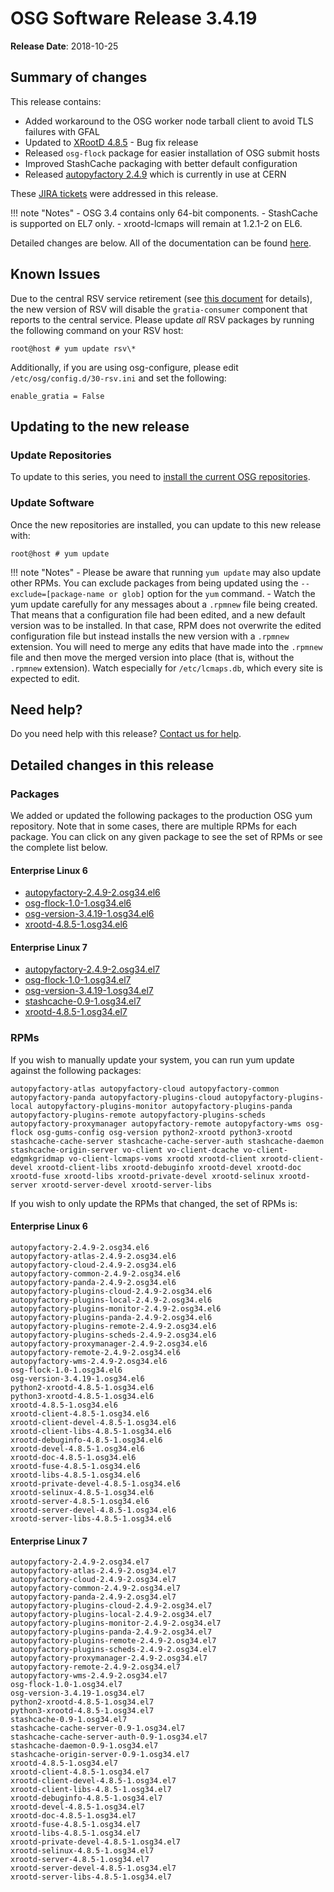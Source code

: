 OSG Software Release 3.4.19
===========================

**Release Date**: 2018-10-25

Summary of changes
------------------

This release contains:

-   Added workaround to the OSG worker node tarball client to avoid TLS failures with GFAL
-   Updated to [XRootD 4.8.5](https://github.com/xrootd/xrootd/blob/v4.8.5/docs/ReleaseNotes.txt) - Bug fix release
-   Released `osg-flock` package for easier installation of OSG submit hosts
-   Improved StashCache packaging with better default configuration
-   Released [autopyfactory 2.4.9](https://github.com/PanDAWMS/autopyfactory/blob/2.4.9-1/CHANGELOG) which is currently in use at CERN

These [JIRA tickets](https://jira.opensciencegrid.org/issues/?jql=project%20%3D%20SOFTWARE%20AND%20fixVersion%20%3D%203.4.19%20ORDER%20BY%20priority%20DESC%2C%20key%20DESC) were addressed in this release.

!!! note "Notes"
    -   OSG 3.4 contains only 64-bit components.
    -   StashCache is supported on EL7 only.
    -   xrootd-lcmaps will remain at 1.2.1-2 on EL6.

Detailed changes are below. All of the documentation can be found [here](/index.md).

Known Issues
------------

Due to the central RSV service retirement (see [this document](https://opensciencegrid.org/technology/policy/service-migrations-spring-2018/) for details),
the new version of RSV will disable the `gratia-consumer` component that reports to the central service.
Please update _all_ RSV packages by running the following command on your RSV host:

``` console
root@host # yum update rsv\*
```

Additionally, if you are using osg-configure, please edit `/etc/osg/config.d/30-rsv.ini` and set the following:

``` file
enable_gratia = False
```

Updating to the new release
---------------------------

### Update Repositories

To update to this series, you need to [install the current OSG repositories](/common/yum#install-osg-repositories).

### Update Software

Once the new repositories are installed, you can update to this new release with:

``` console
root@host # yum update
```

!!! note "Notes"
    -   Please be aware that running `yum update` may also update other RPMs. You can exclude packages from being updated using the `--exclude=[package-name or glob]` option for the `yum` command.
    -   Watch the yum update carefully for any messages about a `.rpmnew` file being created. That means that a configuration file had been edited, and a new default version was to be installed. In that case, RPM does not overwrite the edited configuration file but instead installs the new version with a `.rpmnew` extension. You will need to merge any edits that have made into the `.rpmnew` file and then move the merged version into place (that is, without the `.rpmnew` extension). Watch especially for `/etc/lcmaps.db`, which every site is expected to edit.

Need help?
----------

Do you need help with this release? [Contact us for help](/common/help).

Detailed changes in this release
--------------------------------

### Packages

We added or updated the following packages to the production OSG yum repository. Note that in some cases, there are multiple RPMs for each package. You can click on any given package to see the set of RPMs or see the complete list below.

#### Enterprise Linux 6

-   [autopyfactory-2.4.9-2.osg34.el6](https://koji.chtc.wisc.edu/koji/search?match=glob&type=build&terms=autopyfactory-2.4.9-2.osg34.el6)
-   [osg-flock-1.0-1.osg34.el6](https://koji.chtc.wisc.edu/koji/search?match=glob&type=build&terms=osg-flock-1.0-1.osg34.el6)
-   [osg-version-3.4.19-1.osg34.el6](https://koji.chtc.wisc.edu/koji/search?match=glob&type=build&terms=osg-version-3.4.19-1.osg34.el6)
-   [xrootd-4.8.5-1.osg34.el6](https://koji.chtc.wisc.edu/koji/search?match=glob&type=build&terms=xrootd-4.8.5-1.osg34.el6)

#### Enterprise Linux 7

-   [autopyfactory-2.4.9-2.osg34.el7](https://koji.chtc.wisc.edu/koji/search?match=glob&type=build&terms=autopyfactory-2.4.9-2.osg34.el7)
-   [osg-flock-1.0-1.osg34.el7](https://koji.chtc.wisc.edu/koji/search?match=glob&type=build&terms=osg-flock-1.0-1.osg34.el7)
-   [osg-version-3.4.19-1.osg34.el7](https://koji.chtc.wisc.edu/koji/search?match=glob&type=build&terms=osg-version-3.4.19-1.osg34.el7)
-   [stashcache-0.9-1.osg34.el7](https://koji.chtc.wisc.edu/koji/search?match=glob&type=build&terms=stashcache-0.9-1.osg34.el7)
-   [xrootd-4.8.5-1.osg34.el7](https://koji.chtc.wisc.edu/koji/search?match=glob&type=build&terms=xrootd-4.8.5-1.osg34.el7)

### RPMs

If you wish to manually update your system, you can run yum update against the following packages:

    autopyfactory-atlas autopyfactory-cloud autopyfactory-common autopyfactory-panda autopyfactory-plugins-cloud autopyfactory-plugins-local autopyfactory-plugins-monitor autopyfactory-plugins-panda autopyfactory-plugins-remote autopyfactory-plugins-scheds autopyfactory-proxymanager autopyfactory-remote autopyfactory-wms osg-flock osg-gums-config osg-version python2-xrootd python3-xrootd stashcache-cache-server stashcache-cache-server-auth stashcache-daemon stashcache-origin-server vo-client vo-client-dcache vo-client-edgmkgridmap vo-client-lcmaps-voms xrootd xrootd-client xrootd-client-devel xrootd-client-libs xrootd-debuginfo xrootd-devel xrootd-doc xrootd-fuse xrootd-libs xrootd-private-devel xrootd-selinux xrootd-server xrootd-server-devel xrootd-server-libs

If you wish to only update the RPMs that changed, the set of RPMs is:

#### Enterprise Linux 6

``` file
autopyfactory-2.4.9-2.osg34.el6
autopyfactory-atlas-2.4.9-2.osg34.el6
autopyfactory-cloud-2.4.9-2.osg34.el6
autopyfactory-common-2.4.9-2.osg34.el6
autopyfactory-panda-2.4.9-2.osg34.el6
autopyfactory-plugins-cloud-2.4.9-2.osg34.el6
autopyfactory-plugins-local-2.4.9-2.osg34.el6
autopyfactory-plugins-monitor-2.4.9-2.osg34.el6
autopyfactory-plugins-panda-2.4.9-2.osg34.el6
autopyfactory-plugins-remote-2.4.9-2.osg34.el6
autopyfactory-plugins-scheds-2.4.9-2.osg34.el6
autopyfactory-proxymanager-2.4.9-2.osg34.el6
autopyfactory-remote-2.4.9-2.osg34.el6
autopyfactory-wms-2.4.9-2.osg34.el6
osg-flock-1.0-1.osg34.el6
osg-version-3.4.19-1.osg34.el6
python2-xrootd-4.8.5-1.osg34.el6
python3-xrootd-4.8.5-1.osg34.el6
xrootd-4.8.5-1.osg34.el6
xrootd-client-4.8.5-1.osg34.el6
xrootd-client-devel-4.8.5-1.osg34.el6
xrootd-client-libs-4.8.5-1.osg34.el6
xrootd-debuginfo-4.8.5-1.osg34.el6
xrootd-devel-4.8.5-1.osg34.el6
xrootd-doc-4.8.5-1.osg34.el6
xrootd-fuse-4.8.5-1.osg34.el6
xrootd-libs-4.8.5-1.osg34.el6
xrootd-private-devel-4.8.5-1.osg34.el6
xrootd-selinux-4.8.5-1.osg34.el6
xrootd-server-4.8.5-1.osg34.el6
xrootd-server-devel-4.8.5-1.osg34.el6
xrootd-server-libs-4.8.5-1.osg34.el6
```

#### Enterprise Linux 7

``` file
autopyfactory-2.4.9-2.osg34.el7
autopyfactory-atlas-2.4.9-2.osg34.el7
autopyfactory-cloud-2.4.9-2.osg34.el7
autopyfactory-common-2.4.9-2.osg34.el7
autopyfactory-panda-2.4.9-2.osg34.el7
autopyfactory-plugins-cloud-2.4.9-2.osg34.el7
autopyfactory-plugins-local-2.4.9-2.osg34.el7
autopyfactory-plugins-monitor-2.4.9-2.osg34.el7
autopyfactory-plugins-panda-2.4.9-2.osg34.el7
autopyfactory-plugins-remote-2.4.9-2.osg34.el7
autopyfactory-plugins-scheds-2.4.9-2.osg34.el7
autopyfactory-proxymanager-2.4.9-2.osg34.el7
autopyfactory-remote-2.4.9-2.osg34.el7
autopyfactory-wms-2.4.9-2.osg34.el7
osg-flock-1.0-1.osg34.el7
osg-version-3.4.19-1.osg34.el7
python2-xrootd-4.8.5-1.osg34.el7
python3-xrootd-4.8.5-1.osg34.el7
stashcache-0.9-1.osg34.el7
stashcache-cache-server-0.9-1.osg34.el7
stashcache-cache-server-auth-0.9-1.osg34.el7
stashcache-daemon-0.9-1.osg34.el7
stashcache-origin-server-0.9-1.osg34.el7
xrootd-4.8.5-1.osg34.el7
xrootd-client-4.8.5-1.osg34.el7
xrootd-client-devel-4.8.5-1.osg34.el7
xrootd-client-libs-4.8.5-1.osg34.el7
xrootd-debuginfo-4.8.5-1.osg34.el7
xrootd-devel-4.8.5-1.osg34.el7
xrootd-doc-4.8.5-1.osg34.el7
xrootd-fuse-4.8.5-1.osg34.el7
xrootd-libs-4.8.5-1.osg34.el7
xrootd-private-devel-4.8.5-1.osg34.el7
xrootd-selinux-4.8.5-1.osg34.el7
xrootd-server-4.8.5-1.osg34.el7
xrootd-server-devel-4.8.5-1.osg34.el7
xrootd-server-libs-4.8.5-1.osg34.el7
```
